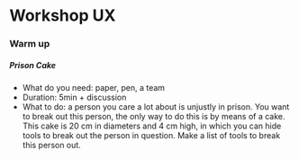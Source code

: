# Workshop UX

### Warm up 
##### Prison Cake 
* What do you need: paper, pen, a team
* Duration: 5min + discussion
* What to do: a person you care a lot about is unjustly in prison. You want to break out this person, the only way to do this is by means of a cake. This cake is 20 cm in diameters and 4 cm high, in which you can hide tools to break out the person in question. Make a list of tools to break this person out. 